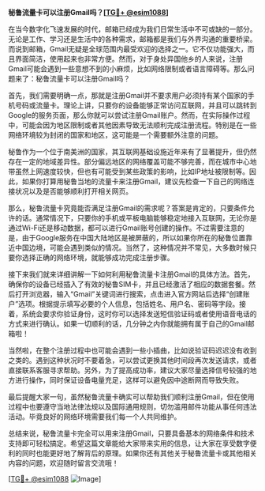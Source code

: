 **秘鲁流量卡可以注册Gmail吗？[[TG💪+ @esim1088](https://t.me/s/esim1088)]**

在当今数字化飞速发展的时代，邮箱已经成为我们日常生活中不可或缺的一部分。无论是工作、学习还是生活中的各种需求，邮箱都是我们与外界沟通的重要桥梁。而说到邮箱，Gmail无疑是全球范围内最受欢迎的选择之一。它不仅功能强大，而且界面简洁，使用起来也非常方便。然而，对于身处异国他乡的人来说，注册Gmail可能会遇到一些意想不到的小麻烦，比如网络限制或者语言障碍等。那么问题来了：秘鲁流量卡可以注册Gmail吗？

首先，我们需要明确一点，那就是注册Gmail并不要求用户必须持有某个国家的手机号码或流量卡。理论上讲，只要你的设备能够正常访问互联网，并且可以跳转到Google的服务页面，那么你就可以尝试注册Gmail账户。然而，在实际操作过程中，可能会因为地区限制或者其他因素导致无法顺利完成注册流程。特别是在一些网络环境较为封闭的国家和地区，这可能是一个需要额外注意的问题。

秘鲁作为一个位于南美洲的国家，其互联网基础设施近年来有了显著提升，但仍然存在一定的地域差异性。部分偏远地区的网络覆盖可能不够完善，而在城市中心地带虽然上网速度较快，但也有可能受到某些政策的影响，比如IP地址被限制等。因此，如果你打算用秘鲁当地的流量卡来注册Gmail，建议先检查一下自己的网络连接状况以及是否能够顺利打开相关网页。

那么，秘鲁流量卡究竟能否满足注册Gmail的需求呢？答案是肯定的，只要条件允许的话。通常情况下，只要你的手机或平板电脑能够稳定地接入互联网，无论你是通过Wi-Fi还是移动数据，都可以进行Gmail账号创建的操作。不过需要注意的是，由于Google服务在中国大陆地区是被屏蔽的，所以如果你所在的秘鲁位置靠近中国边境，可能会遇到类似的情况。当然了，这种情况并不常见，大多数时候只要你选择正确的网络环境，就能够成功完成注册步骤。

接下来我们就来详细讲解一下如何利用秘鲁流量卡注册Gmail的具体方法。首先，确保你的设备已经插入了有效的秘鲁SIM卡，并且已经激活了相应的数据套餐。然后打开浏览器，输入“Gmail”关键词进行搜索，点击进入官方网站后选择“创建账户”选项。根据提示填写必要的个人信息，包括姓名、用户名、密码等字段。接着，系统会要求你验证身份，这时你可以选择发送短信验证码或者使用语音电话的方式来进行确认。如果一切顺利的话，几分钟之内你就能拥有属于自己的Gmail邮箱啦！

当然啦，在整个注册过程中也可能会遇到一些小插曲，比如说验证码迟迟没有收到之类的。遇到这种状况时不要着急，可以尝试更换其他时间段再次发送请求，或者直接联系客服寻求帮助。另外，为了提高成功率，建议大家尽量选择信号较强的地方进行操作，同时保证设备电量充足，这样可以避免因中途断网而导致失败。

最后提醒大家一句，虽然秘鲁流量卡确实可以帮助我们顺利注册Gmail，但在使用过程中也要遵守当地法律法规以及国际通用规则，切勿滥用邮件功能从事任何违法活动。毕竟良好的网络环境需要我们每一个人共同维护。

总结来说，秘鲁流量卡完全可以用来注册Gmail，只要具备基本的网络条件和技术支持即可轻松搞定。希望这篇文章能给大家带来实用的信息，让大家在享受数字便利的同时也能更好地了解背后的原理。如果你还有其他关于秘鲁流量卡或其他相关内容的问题，欢迎随时留言交流哦！

[[TG💪+ @esim1088](https://t.me/s/esim1088) ![Image](https://i.postimg.cc/4NQfJmqS/Snipaste-2025-05-13-00-14-12.png)]